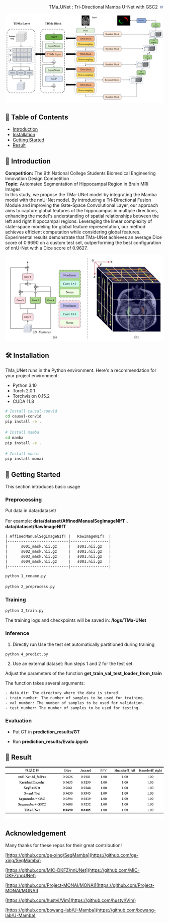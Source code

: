 <div style="display: flex; justify-content: flex-end; align-items: center;">
    <span>TMa_UNet : Tri-Directional Mamba U-Net with GSC2</span>
    <img src="image/logo.png" alt="logo" style="height: 1em; margin-left: 5px;">
</div>



![](image/TMa_UNet.png)

## 📖 Table of Contents
- [Introduction](#-introduction)
- [Installation](#%EF%B8%8F-installation)
- [Getting Started](#-getting-started)
- [Result](#-result)

## 📝 Introduction
**Competition:**  The 9th National College Students Biomedical Engineering Innovation Design Competition\
**Topic:**  Automated Segmentation of Hippocampal Region in Brain MRI Images\
In this study, we propose the TMa-UNet model by integrating the Mamba model with the nnU-Net model. By introducing a Tri-Directional Fusion Module and improving the Gate-Space Convolutional Layer, our approach aims to capture global features of the hippocampus in multiple directions, enhancing the model's understanding of spatial relationships between the left and right hippocampal regions. Leveraging the linear complexity of state-space modeling for global feature representation, our method achieves efficient computation while considering global features. Experimental results demonstrate that TMa-UNet achieves an average Dice score of 0.9690 on a custom test set, outperforming the best configuration of nnU-Net with a Dice score of 0.9627.

![](image/GSC2_FLAT.jpg)

## 🛠️ Installation

TMa_UNet runs in the Python environment. Here's a recommendation for your project environment:
- Python 3.10
- Torch 2.0.1
- Torchvision 0.15.2
- CUDA 11.8

```bash
# Install causal-conv1d 
cd causal-conv1d
pip install -e .

# Install mamba
cd mamba
pip install -e .

# Install monai 
pip install monai
```

## 🚀 Getting Started

This section introduces basic usage

### Preprocessing

Put data in data/dataset/ 

For example: **data/dataset/AffinedManualSegImageNIfT** 、 **data/dataset/RawImageNIfT**
    
    | AffinedManualSegImageNIfT |   RawImageNIfT  |
    |---------------------------|-----------------|
    |      s001_mask.nii.gz     |   s001.nii.gz   |
    |      s002_mask.nii.gz     |   s001.nii.gz   |
    |      s003_mask.nii.gz     |   s001.nii.gz   |
    |      s004_mask.nii.gz     |   s001.nii.gz   |
    |---------------------------|-----------------|

```bash 
python 1_rename.py

python 2_preprocess.py
```

### Training 

```bash 
python 3_train.py
```

The training logs and checkpoints will be saved in:  **/logs/TMa-UNet**

### Inference 

1. Directly run Use the test set automatically partitioned during training

```bash 
python 4_predict.py
```
2. Use an external dataset:
Run steps 1 and 2 for the test set.

Adjust the parameters of the function **get_train_val_test_loader_from_train**

The function takes several arguments:

    - data_dir: The directory where the data is stored.
    - train_number: The number of samples to be used for training.
    - val_number: The number of samples to be used for validation.
    - test_number: The number of samples to be used for testing.
    
### Evaluation

- Put GT in **prediction_results/GT**

- Run **prediction_results/Evalu.ipynb**

## 🎉 Result
![](image/Result.png)  


## Acknowledgement
Many thanks for these repos for their great contribution!

[https://github.com/ge-xing/SegMamba](https://github.com/ge-xing/SegMamba)

[https://github.com/MIC-DKFZ/nnUNet](https://github.com/MIC-DKFZ/nnUNet)

[https://github.com/Project-MONAI/MONAI](https://github.com/Project-MONAI/MONAI)

[https://github.com/hustvl/Vim](https://github.com/hustvl/Vim)

[https://github.com/bowang-lab/U-Mamba](https://github.com/bowang-lab/U-Mamba)
